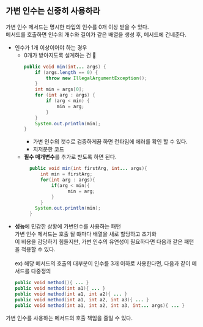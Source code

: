 ## 가변 인수는 신중히 사용하라

가변 인수 메서드는 명시한 타입의 인수를 0개 이상 받을 수 있다.  
메서드를 호출하면 인수의 개수와 길이가 같은 배열을 생성 후, 메서드에 건네준다.
- 인수가 1개 이상이어야 하는 경우
  - 0개가 받아지도록 설계하는 건 🤮
    ```java
    public void min(int... args) {
        if (args.length == 0) {
            throw new IllegalArgumentException();
        }
        int min = args[0];
        for (int arg : args) {
            if (arg < min) {
                min = arg;
            }
        }
        System.out.println(min);
    }
    ```
    - 가변 인수의 갯수로 검증하게끔 하면 런타임에 에러를 확인 할 수 있다.
    - 지저분한 코드
  - **필수 매개변수**를 추가로 받도록 하면 된다.
    ```java
      public void min(int firstArg, int... args){
          int min = firstArg;
          for(int arg : args){
              if(arg < min){
                    min = arg;
              }
          }
        System.out.println(min);
      }
    ```
- **성능**에 민감한 상황에 가변인수를 사용하는 패턴   
가변 인수 메서드는 호출 될 떄마다 배열을 새로 할당하고 초기화  
이 비용을 감당하기 힘들지만, 가변 인수의 유연성이 필요하다면 다음과 같은 패턴을 적용할 수 있다.<br><br>
ex) 해당 메서드의 호출의 대부분이 인수를 3개 이하로 사용한다면, 다음과 같이 메서드를 다중정의 
  ```java
  public void method(){ ... }
  public void method(int a1){ ... }
  public void method(int a1, int a2){ ... }
  public void method(int a1, int a2, int a3){ ... }
  public void method(int a1, int a2, int a3, int... args){ ... }
  ```
가변 인수를 사용하는 메서드의 호출 책임을 줄일 수 있다.
